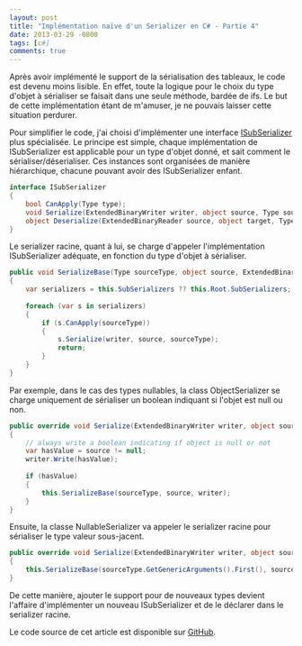 ```yaml
---
layout: post
title: "Implémentation naïve d'un Serializer en C# - Partie 4"
date: 2013-03-29 -0800
tags: [c#]
comments: true
---
```


Après avoir implémenté le support de la sérialisation des tableaux,  le code est devenu moins lisible. En effet, toute la logique pour le choix du type d'objet à sérialiser se faisait dans une seule méthode,  bardée de ifs. Le but de cette implémentation étant de m'amuser, je ne pouvais laisser cette situation perdurer.

Pour simplifier le code, j'ai choisi d'implémenter une interface [ISubSerializer](https://github.com/mathieubrun/Samples.SerializerFun/blob/master/Samples.SerializerFun/ReflectionBased/ISubSerializer.cs) plus spécialisée. Le principe est simple, chaque implémentation de ISubSerializer est applicable pour un type d'objet donné, et sait comment le sérialiser/déserialiser. Ces instances sont organisées de manière hiérarchique, chacune pouvant avoir des ISubSerializer enfant.

```` csharp
interface ISubSerializer
{
    bool CanApply(Type type);
    void Serialize(ExtendedBinaryWriter writer, object source, Type sourceType);
    object Deserialize(ExtendedBinaryReader source, object target, Type type);
}
````

Le serializer racine, quant à lui, se charge d'appeler l'implémentation ISubSerializer adéquate, en fonction du type d'objet à sérialiser.

```` csharp
public void SerializeBase(Type sourceType, object source, ExtendedBinaryWriter writer)
{
    var serializers = this.SubSerializers ?? this.Root.SubSerializers;
 
    foreach (var s in serializers)
    {
        if (s.CanApply(sourceType))
        {
            s.Serialize(writer, source, sourceType);
            return;
        }
    }
}
````

Par exemple, dans le cas des types nullables, la class ObjectSerializer se charge uniquement de sérialiser un boolean indiquant si l'objet est null ou non.

```` csharp
public override void Serialize(ExtendedBinaryWriter writer, object source, Type sourceType)
{
    // always write a boolean indicating if object is null or not
    var hasValue = source != null;
    writer.Write(hasValue);
 
    if (hasValue)
    {
        this.SerializeBase(sourceType, source, writer);
    }
}
````

Ensuite, la classe NullableSerializer va appeler le serializer racine pour sérialiser le type valeur sous-jacent.

```` csharp
public override void Serialize(ExtendedBinaryWriter writer, object source, Type sourceType)
{
    this.SerializeBase(sourceType.GetGenericArguments().First(), source, writer);
}
````

De cette manière,  ajouter le support pour de nouveaux types devient l'affaire d'implémenter un nouveau ISubSerializer et de le déclarer dans le serializer racine.

Le code source de cet article est disponible sur [GitHub](https://github.com/mathieubrun/Samples.SerializerFun).